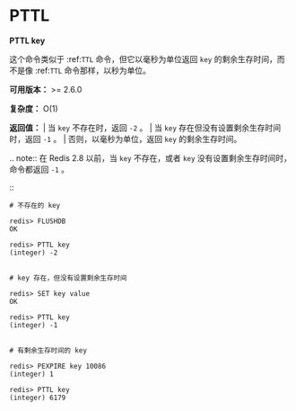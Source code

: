 # PTTL


**PTTL key**

这个命令类似于 :ref:`TTL` 命令，但它以毫秒为单位返回 ``key`` 的剩余生存时间，而不是像 :ref:`TTL` 命令那样，以秒为单位。

**可用版本：**
    >= 2.6.0

**复杂度：**
    O(1)

**返回值：**
    | 当 ``key`` 不存在时，返回 ``-2`` 。
    | 当 ``key`` 存在但没有设置剩余生存时间时，返回 ``-1`` 。
    | 否则，以毫秒为单位，返回 ``key`` 的剩余生存时间。

.. note:: 在 Redis 2.8 以前，当 ``key`` 不存在，或者 ``key`` 没有设置剩余生存时间时，命令都返回 ``-1`` 。

::

    # 不存在的 key

    redis> FLUSHDB
    OK

    redis> PTTL key
    (integer) -2


    # key 存在，但没有设置剩余生存时间 

    redis> SET key value
    OK

    redis> PTTL key
    (integer) -1


    # 有剩余生存时间的 key

    redis> PEXPIRE key 10086
    (integer) 1

    redis> PTTL key
    (integer) 6179
